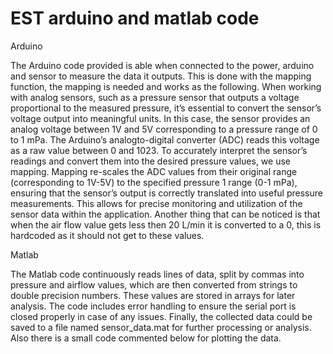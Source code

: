 # EST arduino and matlab code
Arduino

The Arduino code provided is able when connected to the power, arduino and sensor to measure the data it outputs. This is done with the mapping function, the mapping is needed and works as the following. When working with analog sensors, such as a pressure sensor that outputs a voltage proportional to the measured pressure, it’s essential to convert the sensor’s voltage output into meaningful units. In this case, the sensor provides an analog voltage between 1V and 5V corresponding to a pressure range of 0 to 1 mPa. The Arduino’s analogto-digital converter (ADC) reads this voltage as a raw value between 0 and 1023. To accurately interpret the sensor’s readings and convert them into the desired pressure values, we use mapping. Mapping re-scales the ADC values from their original range (corresponding to 1V-5V) to the specified pressure 1 range (0-1 mPa), ensuring that the sensor’s output is correctly translated into useful pressure measurements. This allows for precise monitoring and utilization of the sensor data within the application. 
Another thing that can be noticed is that when the air flow value gets less then 20 L/min it is converted to a 0, this is hardcoded as it should not get to these values.

Matlab

The Matlab code continuously reads lines of data, split by commas into pressure and airflow values, which are then converted from strings to double precision numbers. These values are stored in arrays for later analysis. The code includes error handling to ensure the serial port is closed properly in case of any issues. Finally, the collected data could be saved to a file named sensor_data.mat for further processing or analysis. Also there is a small code commented below for plotting the data.
